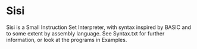 Sisi
====

Sisi is a Small Instruction Set Interpreter, with syntax inspired by BASIC and to some extent by assembly language.
See Syntax.txt for further information, or look at the programs in Examples.
